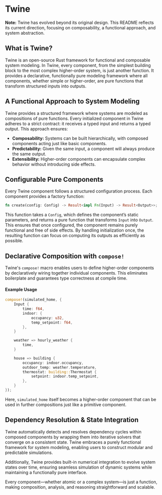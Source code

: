 # Twine

**Note:** Twine has evolved beyond its original design. This README reflects its current direction, focusing on composability, a functional approach, and system abstraction.

## What is Twine?

Twine is an open-source Rust framework for functional and composable system modeling. In Twine, every component, from the simplest building block to the most complex higher-order system, is just another function. It provides a declarative, functionally pure modeling framework where all components, whether simple or higher-order, are pure functions that transform structured inputs into outputs.

## A Functional Approach to System Modeling

Twine provides a structured framework where systems are modeled as compositions of pure functions. Every initialized component in Twine adheres to a strict contract: it receives a typed input and returns a typed output. This approach ensures:

- **Composability:** Systems can be built hierarchically, with composed components acting just like basic components.
- **Predictability:** Given the same input, a component will always produce the same output.
- **Extensibility:** Higher-order components can encapsulate complex behavior without introducing side effects.

## Configurable Pure Components

Every Twine component follows a structured configuration process. Each component provides a factory function:

```rust
fn create(config: Config) -> Result<impl Fn(Input) -> Result<Output>>;
```

This function takes a `Config`, which defines the component’s static parameters, and returns a pure function that transforms `Input` into `Output`. This ensures that once configured, the component remains purely functional and free of side effects. By handling initialization once, the resulting function can focus on computing its outputs as efficiently as possible.

## Declarative Composition with `compose!`

Twine's `compose!` macro enables users to define higher-order components by declaratively wiring together individual components. This eliminates boilerplate and guarantees type correctness at compile time.

#### Example Usage

```rust
compose!(simulated_home, {
    Input {
        time: f64,
        indoor: {
            occupancy: u32,
            temp_setpoint: f64,
        },
    }

    weather => hourly_weather {
        time,
    }

    house => building {
        occupancy: indoor.occupancy,
        outdoor_temp: weather.temperature,
        thermostat: building::Thermostat {
            setpoint: indoor.temp_setpoint,
        },
    }
});
```

Here, `simulated_home` itself becomes a higher-order component that can be used in further compositions just like a primitive component.

## Dependency Resolution & State Integration

Twine automatically detects and resolves dependency cycles within composed components by wrapping them into iterative solvers that converge on a consistent state. Twine embraces a purely functional framework for system modeling, enabling users to construct modular and predictable simulations.

Additionally, Twine provides built-in numerical integration to evolve system states over time, ensuring seamless simulation of dynamic systems while maintaining a functionally pure interface.

Every component—whether atomic or a complex system—is just a function, making composition, analysis, and reasoning straightforward and scalable.

